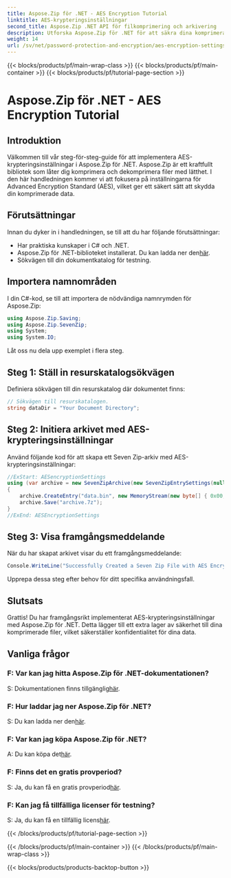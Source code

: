 ```yaml
---
title: Aspose.Zip för .NET - AES Encryption Tutorial
linktitle: AES-krypteringsinställningar
second_title: Aspose.Zip .NET API för filkomprimering och arkivering
description: Utforska Aspose.Zip för .NET för att säkra dina komprimerade filer med AES-kryptering. Ladda ner nu för effektivt dataskydd.
weight: 14
url: /sv/net/password-protection-and-encryption/aes-encryption-settings/
---
```


{{< blocks/products/pf/main-wrap-class >}}
{{< blocks/products/pf/main-container >}}
{{< blocks/products/pf/tutorial-page-section >}}

# Aspose.Zip för .NET - AES Encryption Tutorial


## Introduktion

Välkommen till vår steg-för-steg-guide för att implementera AES-krypteringsinställningar i Aspose.Zip för .NET. Aspose.Zip är ett kraftfullt bibliotek som låter dig komprimera och dekomprimera filer med lätthet. I den här handledningen kommer vi att fokusera på inställningarna för Advanced Encryption Standard (AES), vilket ger ett säkert sätt att skydda din komprimerade data.

## Förutsättningar

Innan du dyker in i handledningen, se till att du har följande förutsättningar:

- Har praktiska kunskaper i C# och .NET.
-  Aspose.Zip för .NET-biblioteket installerat. Du kan ladda ner den[här](https://releases.aspose.com/zip/net/).
- Sökvägen till din dokumentkatalog för testning.

## Importera namnområden

I din C#-kod, se till att importera de nödvändiga namnrymden för Aspose.Zip:

```csharp
using Aspose.Zip.Saving;
using Aspose.Zip.SevenZip;
using System;
using System.IO;
```

Låt oss nu dela upp exemplet i flera steg.

## Steg 1: Ställ in resurskatalogsökvägen

Definiera sökvägen till din resurskatalog där dokumentet finns:

```csharp
// Sökvägen till resurskatalogen.
string dataDir = "Your Document Directory";
```

## Steg 2: Initiera arkivet med AES-krypteringsinställningar

Använd följande kod för att skapa ett Seven Zip-arkiv med AES-krypteringsinställningar:

```csharp
//ExStart: AESencryptionSettings
using (var archive = new SevenZipArchive(new SevenZipEntrySettings(null, new SevenZipAESEncryptionSettings("p@s$"))))
{
    archive.CreateEntry("data.bin", new MemoryStream(new byte[] { 0x00, 0xFF }));
    archive.Save("archive.7z");
}
//ExEnd: AESEncryptionSettings
```

## Steg 3: Visa framgångsmeddelande

När du har skapat arkivet visar du ett framgångsmeddelande:

```csharp
Console.WriteLine("Successfully Created a Seven Zip File with AES Encryption Settings");
```

Upprepa dessa steg efter behov för ditt specifika användningsfall.

## Slutsats

Grattis! Du har framgångsrikt implementerat AES-krypteringsinställningar med Aspose.Zip för .NET. Detta lägger till ett extra lager av säkerhet till dina komprimerade filer, vilket säkerställer konfidentialitet för dina data.

## Vanliga frågor

### F: Var kan jag hitta Aspose.Zip för .NET-dokumentationen?
 S: Dokumentationen finns tillgänglig[här](https://reference.aspose.com/zip/net/).

### F: Hur laddar jag ner Aspose.Zip för .NET?
 S: Du kan ladda ner den[här](https://releases.aspose.com/zip/net/).

### F: Var kan jag köpa Aspose.Zip för .NET?
 A: Du kan köpa det[här](https://purchase.aspose.com/buy).

### F: Finns det en gratis provperiod?
 S: Ja, du kan få en gratis provperiod[här](https://releases.aspose.com/).

### F: Kan jag få tillfälliga licenser för testning?
 S: Ja, du kan få en tillfällig licens[här](https://purchase.aspose.com/temporary-license/).


{{< /blocks/products/pf/tutorial-page-section >}}

{{< /blocks/products/pf/main-container >}}
{{< /blocks/products/pf/main-wrap-class >}}

{{< blocks/products/products-backtop-button >}}
